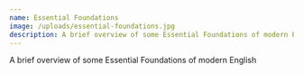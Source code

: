 ```yaml
---
name: Essential Foundations
image: /uploads/essential-foundations.jpg
description: A brief overview of some Essential Foundations of modern English.
---
```

A brief overview of some Essential Foundations of modern English
